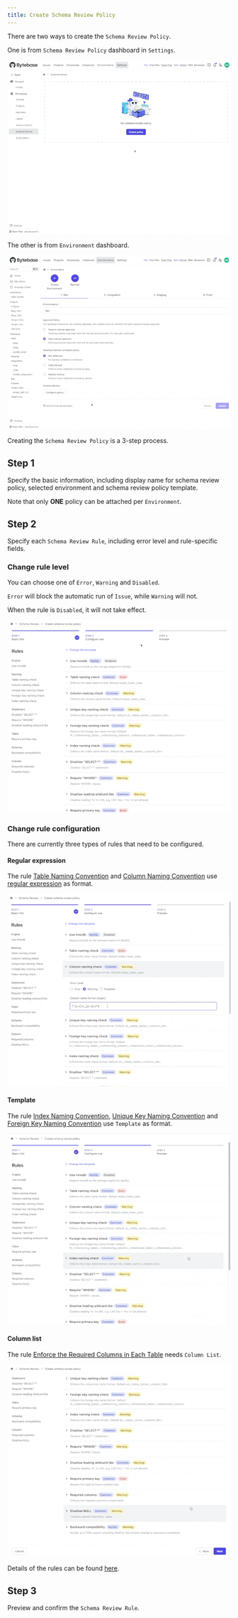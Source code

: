 ```yaml
---
title: Create Schema Review Policy
---
```


There are two ways to create the `Schema Review Policy`.

One is from `Schema Review Policy` dashboard in `Settings`.

![schema-review-create-from-policy-dashboard](/static/docs-assets/schema-review-create-from-policy-dashboard.gif)

The other is from `Environment` dashboard.

![schema-review-create-from-environment-dashboard](/static/docs-assets/schema-review-create-from-environment-dashboard.gif)

Creating the `Schema Review Policy` is a 3-step process.

## Step 1

Specify the basic information, including display name for schema review policy, selected environment and schema review policy template.

<hint-block type="info">

Note that only **ONE** policy can be attached per `Environment`.

</hint-block>

## Step 2


Specify each `Schema Review Rule`, including error level and rule-specific fields. 

### Change rule level

You can choose one of `Error`, `Warning` and `Disabled`. 

`Error` will block the automatic run of `Issue`, while `Warning` will not.

When the rule is `Disabled`, it will not take effect.

![schema-review-change-rule-level](/static/docs-assets/schema-review-change-rule-level.gif)

### Change rule configuration

There are currently three types of rules that need to be configured.

#### Regular expression

The rule [Table Naming Convention](/docs/features/schema-review/naming-table) and [Column Naming Convention](/docs/features/schema-review/naming-column) use [regular expression](https://en.wikipedia.org/wiki/Regular_expression) as format.

![schema-review-change-regex](/static/docs-assets/schema-review-change-regex.gif)

#### Template

The rule [Index Naming Convention](/docs/features/schema-review/naming-index-idx), [Unique Key Naming Convention](/docs/features/schema-review/naming-index-uk) and [Foreign Key Naming Convention](/docs/features/schema-review/naming-index-fk) use `Template` as format.

![schema-review-change-template](/static/docs-assets/schema-review-change-template.gif)

#### Column list

The rule [Enforce the Required Columns in Each Table](/docs/features/schema-review/column-required) needs `Column List`.

![schema-review-change-column-list](/static/docs-assets/schema-review-change-column-list.gif)

Details of the rules can be found [here](/docs/features/schema-review/overview).

## Step 3

Preview and confirm the `Schema Review Rule`.